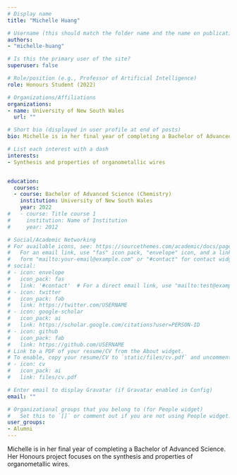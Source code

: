 ```yaml
---
# Display name
title: "Michelle Huang"

# Username (this should match the folder name and the name on publications)
authors:
- "michelle-huang"

# Is this the primary user of the site?
superuser: false

# Role/position (e.g., Professor of Artificial Intelligence)
role: Honours Student (2022)

# Organizations/Affiliations
organizations:
- name: University of New South Wales
  url: ""

# Short bio (displayed in user profile at end of posts)
bio: Michelle is in her final year of completing a Bachelor of Advanced Science. Her Honours project focuses on the synthesis and properties of organometallic wires. Michelle works with the Peeks and Field groups.

# List each interest with a dash
interests:
- Synthesis and properties of organometallic wires


education:
  courses:
  - course: Bachelor of Advanced Science (Chemistry)
    institution: University of New South Wales
    year: 2022
#   - course: Title course 1
#     institution: Name of Institution
#     year: 2012

# Social/Academic Networking
# For available icons, see: https://sourcethemes.com/academic/docs/page-builder/#icons
#   For an email link, use "fas" icon pack, "envelope" icon, and a link in the
#   form "mailto:your-email@example.com" or "#contact" for contact widget.
# social:
# - icon: envelope
#   icon_pack: fas
#   link: '#contact'  # For a direct email link, use "mailto:test@example.org".
# - icon: twitter
#   icon_pack: fab
#   link: https://twitter.com/USERNAME
# - icon: google-scholar
#   icon_pack: ai
#   link: https://scholar.google.com/citations?user=PERSON-ID
# - icon: github
#   icon_pack: fab
#   link: https://github.com/USERNAME
# Link to a PDF of your resume/CV from the About widget.
# To enable, copy your resume/CV to `static/files/cv.pdf` and uncomment the lines below.
# - icon: cv
#   icon_pack: ai
#   link: files/cv.pdf

# Enter email to display Gravatar (if Gravatar enabled in Config)
email: ""

# Organizational groups that you belong to (for People widget)
#   Set this to `[]` or comment out if you are not using People widget.
user_groups:
- Alumni
---
```

Michelle is in her final year of completing a Bachelor of Advanced Science. Her Honours project focuses on the synthesis and properties of organometallic wires. 
